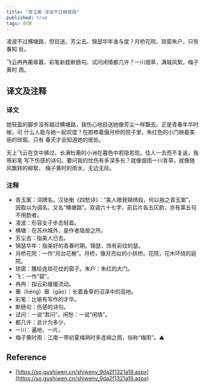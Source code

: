 ```yaml
---
title: "青玉案·凌波不过横塘路"
published: true
tags: 贺铸
---
```


凌波不过横塘路，但目送、芳尘去。锦瑟华年谁与度？月桥花院，琐窗朱户，只有春知
处。

飞云冉冉蘅皋暮，彩笔新题断肠句。试问闲情都几许？一川烟草，满城风絮，梅子黄时
雨。

## 译文及注释

### 译文

她轻盈的脚步没有越过横塘路，我伤心地目送她像芳尘一样飘去。正是青春年华时候，可
什么人能与她一起欢度？在那修着偃月桥的院子里，朱红色的小门映着美丽的琐窗。只有
春天才会知道她的居处。

天上飞云在空中拂过，长满杜蘅的小洲在暮色中若隐若现。佳人一去而不复返，我用彩笔
写下伤感的诗句。要问我的忧伤有多深多长？就像烟雨一川青草，就像随风飘转的柳絮，
梅子黄时的雨水，无边无际。

### 注释

- 青玉案：词牌名。汉张衡《四愁诗》：“美人赠我锦绣段，何以报之青玉案”。因取以为调名。又名“横塘路”。双调六十七字，前后片各五仄韵，亦有第五句不用韵者。
- 凌波：形容女子步态轻盈。
- 横塘：在苏州城外，是作者隐居之所。
- 芳尘去：指美人已去。
- 锦瑟华年：指美好的青春时期。锦瑟，饰有彩纹的瑟。
- 月桥花院：一作“月台花榭”。月桥，像月亮似的小拱桥。花院，花木环绕的庭院。
- 琐窗：雕绘连琐花纹的窗子。朱户：朱红的大门。
- 飞：一作“碧”。
- 冉冉：指云彩缓缓流动。
- 蘅（héng）皋（gāo）：长着香草的沼泽中的高地。
- 彩笔：比喻有写作的才华。
- 断肠句：伤感的诗句。
- 试问：一说“若问”。闲愁：一说“闲情”。
- 都几许：总计为多少。
- 一川：遍地，一片。
- 梅子黄时雨：江南一带初夏梅熟时多连绵之雨，俗称“梅雨”。▲

## Reference

- [https://so.gushiwen.cn/shiwenv_9da2f1321a19.aspx](https://so.gushiwen.cn/shiwenv_9da2f1321a19.aspx)